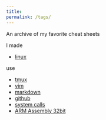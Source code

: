 ```yaml
---
title:
permalink: /tags/
---
```

An archive of my favorite cheat sheets

I made

* [linux](bluelinux.pdf)

use

* [tmux](tmux.pdf)
* [vim](https://vim.rtorr.com/)
* [markdown](markdown.pdf)
* [github](https://rogerdudler.github.io/git-guide/)
* [system calls](https://syscalls.kernelgrok.com/)
* [ARM Assembly 32bit](https://azeria-labs.com/about/)
